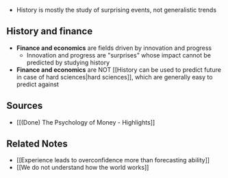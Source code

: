 - History is mostly the study of surprising events, not generalistic trends

## History and finance
- **Finance and economics** are fields driven by innovation and progress
	- Innovation and progress are "surprises" whose impact cannot be predicted by studying history
- **Finance and economics** are NOT [[History can be used to predict future in case of hard sciences|hard sciences]], which are generally easy to predict against

## Sources
- [[(Done) The Psychology of Money - Highlights]]

## Related Notes
- [[Experience leads to overconfidence more than forecasting ability]] 
- [[We do not understand how the world works]]